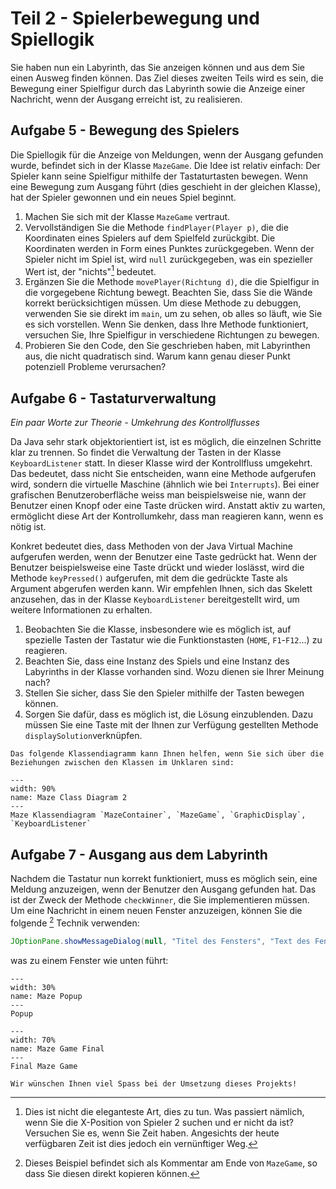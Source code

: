 # Teil 2 - Spielerbewegung und Spiellogik

Sie haben nun ein Labyrinth, das Sie anzeigen können und aus dem Sie einen Ausweg finden können. Das Ziel dieses zweiten Teils wird es sein, die Bewegung einer Spielfigur durch das Labyrinth sowie die Anzeige einer Nachricht, wenn der Ausgang erreicht ist, zu realisieren.

## Aufgabe 5 - Bewegung des Spielers

Die Spiellogik für die Anzeige von Meldungen, wenn der Ausgang gefunden wurde, befindet sich in der Klasse `MazeGame`. Die Idee ist relativ einfach: Der Spieler kann seine Spielfigur mithilfe der Tastaturtasten bewegen. Wenn eine Bewegung zum Ausgang führt (dies geschieht in der gleichen Klasse), hat der Spieler gewonnen und ein neues Spiel beginnt.

1. Machen Sie sich mit der Klasse `MazeGame` vertraut.
2. Vervollständigen Sie die Methode `findPlayer(Player p)`, die die Koordinaten eines Spielers auf dem Spielfeld zurückgibt. Die Koordinaten werden in Form eines Punktes zurückgegeben. Wenn der Spieler nicht im Spiel ist, wird `null` zurückgegeben, was ein spezieller Wert ist, der "nichts"[^null] bedeutet.
3. Ergänzen Sie die Methode `movePlayer(Richtung d)`, die die Spielfigur in die vorgegebene Richtung bewegt. Beachten Sie, dass Sie die Wände korrekt berücksichtigen müssen. Um diese Methode zu debuggen, verwenden Sie sie direkt im `main`, um zu sehen, ob alles so läuft, wie Sie es sich vorstellen. Wenn Sie denken, dass Ihre Methode funktioniert, versuchen Sie, Ihre Spielfigur in verschiedene Richtungen zu bewegen.
4. Probieren Sie den Code, den Sie geschrieben haben, mit Labyrinthen aus, die nicht quadratisch sind. Warum kann genau dieser Punkt potenziell Probleme verursachen?

[^null]: Dies ist nicht die eleganteste Art, dies zu tun. Was passiert nämlich, wenn Sie die X-Position von Spieler 2 suchen und er nicht da ist? Versuchen Sie es, wenn Sie Zeit haben. Angesichts der heute verfügbaren Zeit ist dies jedoch ein vernünftiger Weg.

## Aufgabe 6 - Tastaturverwaltung

_Ein paar Worte zur Theorie - Umkehrung des Kontrollflusses_

Da Java sehr stark objektorientiert ist, ist es möglich, die einzelnen Schritte klar zu trennen. So findet die Verwaltung der Tasten in der Klasse `KeyboardListener` statt. In dieser Klasse wird der Kontrollfluss umgekehrt. Das bedeutet, dass nicht Sie entscheiden, wann eine Methode aufgerufen wird, sondern die virtuelle Maschine (ähnlich wie bei `Interrupts`). Bei einer grafischen Benutzeroberfläche weiss man beispielsweise nie, wann der Benutzer einen Knopf oder eine Taste drücken wird. Anstatt aktiv zu warten, ermöglicht diese Art der Kontrollumkehr, dass man reagieren kann, wenn es nötig ist.

Konkret bedeutet dies, dass Methoden von der Java Virtual Machine aufgerufen werden, wenn der Benutzer eine Taste gedrückt hat. Wenn der Benutzer beispielsweise eine Taste drückt und wieder loslässt, wird die Methode `keyPressed()` aufgerufen, mit dem die gedrückte Taste als Argument abgerufen werden kann. Wir empfehlen Ihnen, sich das Skelett anzusehen, das in der Klasse `KeyboardListener` bereitgestellt wird, um weitere Informationen zu erhalten.

1. Beobachten Sie die Klasse, insbesondere wie es möglich ist, auf spezielle Tasten der Tastatur wie die Funktionstasten (`HOME`, `F1`-`F12`...) zu reagieren.
2. Beachten Sie, dass eine Instanz des Spiels und eine Instanz des Labyrinths in der Klasse vorhanden sind. Wozu dienen sie Ihrer Meinung nach?
3. Stellen Sie sicher, dass Sie den Spieler mithilfe der Tasten bewegen können.
4. Sorgen Sie dafür, dass es möglich ist, die Lösung einzublenden. Dazu müssen Sie eine Taste mit der Ihnen zur Verfügung gestellten Methode `displaySolution`verknüpfen.

```{note}
Das folgende Klassendiagramm kann Ihnen helfen, wenn Sie sich über die Beziehungen zwischen den Klassen im Unklaren sind:
```


```{figure} resources/maze-class-diagram-2.svg
---
width: 90%
name: Maze Class Diagram 2
---
Maze Klassendiagram `MazeContainer`, `MazeGame`, `GraphicDisplay`, `KeyboardListener`
```

## Aufgabe 7 - Ausgang aus dem Labyrinth

Nachdem die Tastatur nun korrekt funktioniert, muss es möglich sein, eine Meldung anzuzeigen, wenn der Benutzer den Ausgang gefunden hat. Das ist der Zweck der Methode `checkWinner`, die Sie implementieren müssen. Um eine Nachricht in einem neuen Fenster anzuzeigen, können Sie die folgende [^example] Technik verwenden:

[^example]: Dieses Beispiel befindet sich als Kommentar am Ende von `MazeGame`, so dass Sie diesen direkt kopieren können.

```java
JOptionPane.showMessageDialog(null, "Titel des Fensters", "Text des Fensters! ", ,JOptionPane.INFORMATION_MESSAGE);
```

was zu einem Fenster wie unten führt:

```{figure} resources/maze-popup.png
---
width: 30%
name: Maze Popup
---
Popup
```

```{figure} resources/maze-game.png
---
width: 70%
name: Maze Game Final
---
Final Maze Game
```

```{important}
Wir wünschen Ihnen viel Spass bei der Umsetzung dieses Projekts!
```


